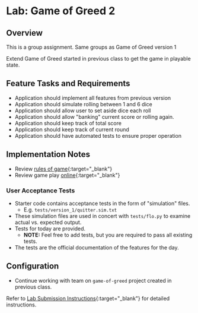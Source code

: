 # Lab: Game of Greed 2

## Overview

This is a group assignment. Same groups as Game of Greed version 1

Extend Game of Greed started in previous class to get the game in playable state.

## Feature Tasks and Requirements

- Application should implement all features from previous version
- Application should simulate rolling between 1 and 6 dice
- Application should allow user to set aside dice each roll
- Application should allow "banking" current score or rolling again.
- Application should keep track of total score
- Application should keep track of current round
- Application should have automated tests to ensure proper operation

## Implementation Notes

- Review [rules of game](https://en.wikipedia.org/wiki/Dice_10000){:target="_blank"}
- Review game play [online](http://www.playonlinedicegames.com/farkle){:target="_blank"}

### User Acceptance Tests

- Starter code contains acceptance tests in the form of "simulation" files.
  - E.g. `tests/version_1/quitter.sim.txt`
- These simulation files are used in concert with `tests/flo.py` to examine actual vs. expected output.
- Tests for today are provided.
  - **NOTE:** Feel free to add tests, but you are required to pass all existing tests.
- The tests are the official documentation of the features for the day.

## Configuration

- Continue working with team on `game-of-greed` project created in previous class.

Refer to [Lab Submission Instructions](../../../reference/submission-instructions/labs/){:target="_blank"} for detailed instructions.
